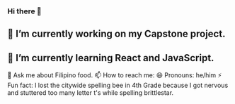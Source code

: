 ### Hi there 👋

<!--
**gedeguz007/gedeguz007** is a ✨ _special_ ✨ repository because its `README.md` (this file) appears on your GitHub profile.

Here are some ideas to get you started:

- 🔭 I’m currently working on ...
- 🌱 I’m currently learning ...
- 👯 I’m looking to collaborate on ...
- 🤔 I’m looking for help with ...
- 💬 Ask me about ...
- 📫 How to reach me: ...
- 😄 Pronouns: ...
- ⚡ Fun fact: ...
-->
## 🔭 I’m currently working on my Capstone project.
## 🌱 I’m currently learning React and JavaScript.
 💬 Ask me about Filipino food.
 📫 How to reach me: 
 😄 Pronouns: he/him
 ⚡ Fun fact: I lost the citywide spelling bee in 4th Grade because I got nervous and stuttered too many letter t's while spelling brittlestar.
